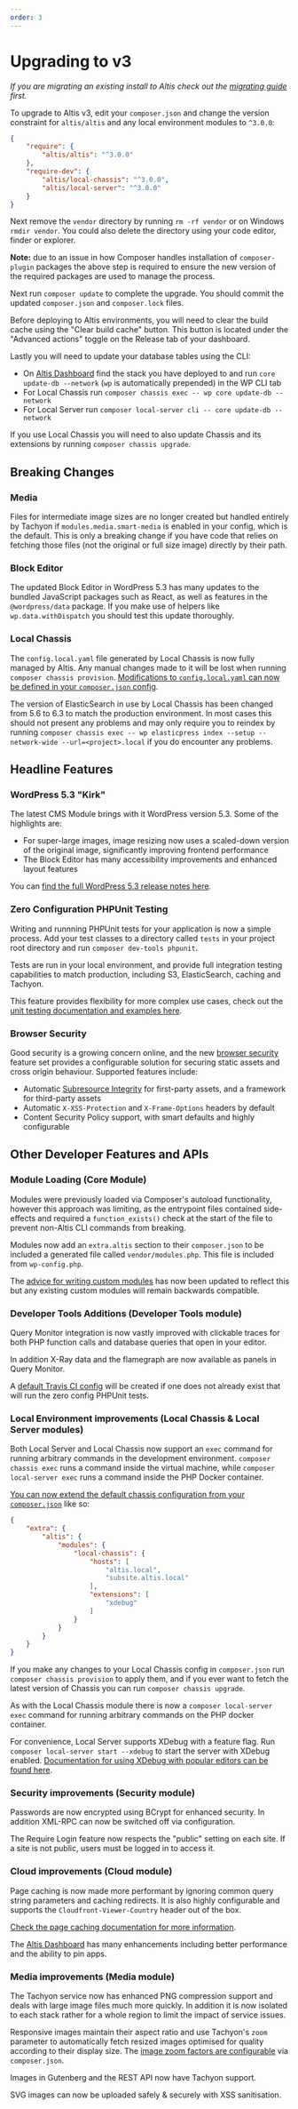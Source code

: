 ```yaml
---
order: 3
---
```

# Upgrading to v3

_If you are migrating an existing install to Altis check out the [migrating guide](../migrating/) first._

To upgrade to Altis v3, edit your `composer.json` and change the version constraint for `altis/altis` and any local environment modules to `^3.0.0`:

```json
{
	"require": {
		"altis/altis": "^3.0.0"
	},
	"require-dev": {
		"altis/local-chassis": "^3.0.0",
		"altis/local-server": "^3.0.0"
	}
}
```

Next remove the `vendor` directory by running `rm -rf vendor` or on Windows `rmdir vendor`. You could also delete the directory using your code editor, finder or explorer.

**Note:** due to an issue in how Composer handles installation of `composer-plugin` packages the above step is required to ensure the new version of the required packages are used to manage the process.

Next run `composer update` to complete the upgrade. You should commit the updated `composer.json` and `composer.lock` files.

Before deploying to Altis environments, you will need to clear the build cache using the "Clear build cache" button. This button is located under the "Advanced actions" toggle on the Release tab of your dashboard. 

Lastly you will need to update your database tables using the CLI:

- On [Altis Dashboard](https://dashboard.altis-dxp.com/) find the stack you have deployed to and run `core update-db --network` (`wp` is automatically prepended) in the WP CLI tab
- For Local Chassis run `composer chassis exec -- wp core update-db --network`
- For Local Server run `composer local-server cli -- core update-db --network`

If you use Local Chassis you will need to also update Chassis and its extensions by running `composer chassis upgrade`.


## Breaking Changes

### Media

Files for intermediate image sizes are no longer created but handled entirely by Tachyon if `modules.media.smart-media` is enabled in your config, which is the default. This is only a breaking change if you have code that relies on fetching those files (not the original or full size image) directly by their path.

### Block Editor

The updated Block Editor in WordPress 5.3 has many updates to the bundled JavaScript packages such as React, as well as features in the `@wordpress/data` package. If you make use of helpers like `wp.data.withDispatch` you should test this update thoroughly.

### Local Chassis

The `config.local.yaml` file generated by Local Chassis is now fully managed by Altis. Any manual changes made to it will be lost when running `composer chassis provision`. [Modifications to `config.local.yaml` can now be defined in your `composer.json` config](docs://local-chassis).

The version of ElasticSearch in use by Local Chassis has been changed from 5.6 to 6.3 to match the production environment. In most cases this should not present any problems and may only require you to reindex by running `composer chassis exec -- wp elasticpress index --setup --network-wide --url=<project>.local` if you do encounter any problems.


## Headline Features

### WordPress 5.3 "Kirk"

The latest CMS Module brings with it WordPress version 5.3. Some of the highlights are:

- For super-large images, image resizing now uses a scaled-down version of the original image, significantly improving frontend performance
- The Block Editor has many accessibility improvements and enhanced layout features

You can [find the full WordPress 5.3 release notes here](https://wordpress.org/news/2019/11/kirk/).


### Zero Configuration PHPUnit Testing

Writing and runnning PHPUnit tests for your application is now a simple process. Add your test classes to a directory called `tests` in your project root directory and run `composer dev-tools phpunit`.

Tests are run in your local environment, and provide full integration testing capabilities to match production, including S3, ElasticSearch, caching and Tachyon.

This feature provides flexibility for more complex use cases, check out the [unit testing documentation and examples here](docs://dev-tools/testing-with-phpunit.md).


### Browser Security

Good security is a growing concern online, and the new [browser security](docs://security/browser.md) feature set provides a configurable solution for securing static assets and cross origin behaviour. Supported features include:

- Automatic [Subresource Integrity](https://developer.mozilla.org/en-US/docs/Web/Security/Subresource_Integrity) for first-party assets, and a framework for third-party assets
- Automatic `X-XSS-Protection` and `X-Frame-Options` headers by default
- Content Security Policy support, with smart defaults and highly configurable


## Other Developer Features and APIs

### Module Loading (Core Module)

Modules were previously loaded via Composer's autoload functionality, however this approach was limiting, as the entrypoint files contained side-effects and required a `function_exists()` check at the start of the file to prevent non-Altis CLI commands from breaking.

Modules now add an `extra.altis` section to their `composer.json` to be included a generated file called `vendor/modules.php`. This file is included from `wp-config.php`.

The [advice for writing custom modules](docs://getting-started/custom-modules.md) has now been updated to reflect this but any existing custom modules will remain backwards compatible.


### Developer Tools Additions (Developer Tools module)

Query Monitor integration is now vastly improved with clickable traces for both PHP function calls and database queries that open in your editor.

In addition X-Ray data and the flamegraph are now available as panels in Query Monitor.

A [default Travis CI config](docs://dev-tools/continuous-integration.md) will be created if one does not already exist that will run the zero config PHPUnit tests.


### Local Environment improvements (Local Chassis & Local Server modules)

Both Local Server and Local Chassis now support an `exec` command for running arbitrary commands in the development environment. `composer chassis exec` runs a command inside the virtual machine, while `composer local-server exec` runs a command inside the PHP Docker container.

[You can now extend the default chassis configuration from your `composer.json`](docs://local-chassis/) like so:

```json
{
	"extra": {
		"altis": {
			"modules": {
				"local-chassis": {
					"hosts": [
						"altis.local",
						"subsite.altis.local"
					],
					"extensions": [
						"xdebug"
					]
				}
			}
		}
	}
}
```

If you make any changes to your Local Chassis config in `composer.json` run `composer chassis provision` to apply them, and if you ever want to fetch the latest version of Chassis you can run `composer chassis upgrade`.

As with the Local Chassis module there is now a `composer local-server exec` command for running arbitrary commands on the PHP docker container.

For convenience, Local Server supports XDebug with a feature flag. Run `composer local-server start --xdebug` to start the server with XDebug enabled. [Documentation for using XDebug with popular editors can be found here](docs://local-server/php-debugging.md).


### Security improvements (Security module)

Passwords are now encrypted using BCrypt for enhanced security. In addition XML-RPC can now be switched off via configuration.

The Require Login feature now respects the "public" setting on each site. If a site is not public, users must be logged in to access it.


### Cloud improvements (Cloud module)

Page caching is now made more performant by ignoring common query string parameters and caching redirects. It is also highly configurable and supports the `Cloudfront-Viewer-Country` header out of the box.

[Check the page caching documentation for more information](docs://cloud/page-caching.md).

The [Altis Dashboard](https://dashboard.altis-dxp.com/) has many enhancements including better performance and the ability to pin apps.


### Media improvements (Media module)

The Tachyon service now has enhanced PNG compression support and deals with large image files much more quickly. In addition it is now isolated to each stack rather for a whole region to limit the impact of service issues.

Responsive images maintain their aspect ratio and use Tachyon's `zoom` parameter to automatically fetch resized images optimised for quality according to their display size. The [image zoom factors are configurable](docs://media/dynamic-images.md) via `composer.json`.

Images in Gutenberg and the REST API now have Tachyon support.

SVG images can now be uploaded safely & securely with XSS sanitisation.
